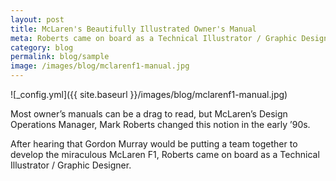 ```yaml
---
layout: post
title: McLaren's Beautifully Illustrated Owner's Manual
meta: Roberts came on board as a Technical Illustrator / Graphic Designer.
category: blog
permalink: blog/sample
image: /images/blog/mclarenf1-manual.jpg
---
```


![_config.yml]({{ site.baseurl }}/images/blog/mclarenf1-manual.jpg)

Most owner’s manuals can be a drag to read, but McLaren’s Design Operations Manager, Mark Roberts changed this notion in the early ’90s. 

After hearing that Gordon Murray would be putting a team together to develop the miraculous McLaren F1, Roberts came on board as a Technical Illustrator / Graphic Designer.